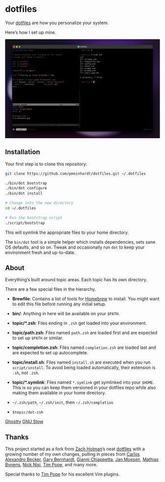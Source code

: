 # dotfiles

Your [dotfiles](https://dotfiles.github.io/) are how you personalize your system.

Here’s how I set up mine.

![screenshot](./screenshot.png)

## Installation

Your first step is to clone this repository:

```sh
git clone https://github.com/pmeinhardt/dotfiles.git ~/.dotfiles
```

```sh
./bin/dot bootstrap
./bin/dot configure
./bin/dot install
```

```sh
# Change into the new directory
cd ~/.dotfiles
```

```sh
# Run the bootstrap script
./script/bootstrap
```

This will symlink the appropriate files to your home directory.

The `bin/dot` tool is a simple helper which installs dependencies, sets sane OS defaults, and so on.
Tweak and occasionally run `dot` to keep your environment fresh and up-to-date.

## About

Everything’s built around topic areas. Each topic has its own directory.

There are a few special files in the hierarchy.

- **Brewfile**: Contains a list of tools for [Homebrew](https://github.com/Homebrew/brew) to install. You might want to edit this file before running any initial setup.
- **bin/**: Anything in here will be available on your `$PATH`.
- **topic/\*.zsh**: Files ending in `.zsh` get loaded into your environment.
- **topic/path.zsh**: Files named `path.zsh` are loaded first and are expected to set up `$PATH` or similar.
- **topic/completion.zsh**: Files named `completion.zsh` are loaded last and are expected to set up autocomplete.
- **topic/install.sh**: Files named `install.sh` are executed when you run `script/install`. To avoid being loaded automatically, their extension is `.sh`, not `.zsh`.
- **topic/\*.symlink**: Files named `*.symlink` get symlinked into your `$HOME`. This is so you can keep them versioned in your dotfiles repo while also making them available in your home directory.


- `~/.zsh/path`, `~/.zsh/init`, then `~/.zsh/completion`
- `$topic/dot-zsh`

[Ghostty](https://github.com/ghostty-org/ghostty)
[GNU Stow](https://www.gnu.org/software/stow/)

## Thanks

This project started as a fork from [Zach Holman](https://github.com/holman)’s neat [dotfiles](https://github.com/holman/dotfiles) with a growing number of my own changes, pulling in pieces from [Carlos Alexandro Becker](https://github.com/caarlos0/dotfiles), [Gary Bernhardt](https://github.com/garybernhardt/dotfiles), [Gianni Chiappetta](https://github.com/gf3/dotfiles), [Jan Moesen](https://github.com/janmoesen/tilde), [Mathias Bynens](https://github.com/mathiasbynens/dotfiles), [Nick Nisi](https://github.com/nicknisi/dotfiles), [Tim Pope](https://github.com/tpope/tpope), and many more.

Special thanks to [Tim Pope](https://github.com/tpope/) for his excellent Vim plugins.
